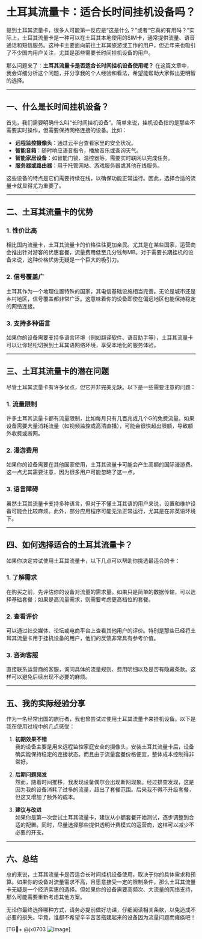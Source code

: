 # 土耳其流量卡：适合长时间挂机设备吗？

提到土耳其流量卡，很多人可能第一反应是“这是什么？”或者“它真的有用吗？”实际上，土耳其流量卡是一种可以在土耳其本地使用的SIM卡，通常提供流量、语音通话和短信服务。这种卡主要面向前往土耳其旅游或工作的用户，但近年来也吸引了不少国内用户关注，尤其是那些需要长时间挂机设备的用户。

那么问题来了：**土耳其流量卡是否适合长时间挂机设备使用呢？** 在这篇文章中，我会详细分析这个问题，并分享我的个人经验和看法，希望能帮助大家做出更明智的选择。

---

## 一、什么是长时间挂机设备？

首先，我们需要明确什么叫“长时间挂机设备”。简单来说，挂机设备指的是那些不需要实时操作，但需要保持网络连接的设备。比如：

- **远程监控摄像头**：通过云平台查看家里的安全状况。
- **智能音箱**：随时响应语音指令，播放音乐或查询天气。
- **智能家居设备**：如智能门锁、温控器等，需要实时联网以完成任务。
- **服务器或路由器**：用于托管网站、游戏服务器或其他在线服务。

这些设备的特点是它们需要持续在线，以确保功能正常运行。因此，选择合适的流量卡就显得尤为重要了。

---

## 二、土耳其流量卡的优势

### 1. **性价比高**
相比国内流量卡，土耳其流量卡的价格往往更加亲民。尤其是在某些国家，运营商会推出针对游客的优惠套餐，流量费用低至几分钱每MB。对于需要长期挂机的设备来说，这种价格优势无疑是一个巨大的吸引力。

### 2. **信号覆盖广**
土耳其作为一个地理位置特殊的国家，其电信基础设施相当完善。无论是城市还是乡村地区，信号覆盖都非常广泛。这意味着你的设备即使在偏远地区也能保持稳定的网络连接。

### 3. **支持多种语言**
如果你的设备需要支持多语言环境（例如翻译软件、语音助手等），土耳其流量卡可以让你轻松切换到土耳其语网络环境，享受本地化的服务体验。

---

## 三、土耳其流量卡的潜在问题

尽管土耳其流量卡有许多优点，但它并非完美无缺。以下是一些需要注意的问题：

### 1. **流量限制**
许多土耳其流量卡都有流量限制，比如每月只有几百兆或几个G的免费流量。如果设备需要大量消耗流量（如视频监控或高清直播），可能会很快超出限额，导致额外收费或断网。

### 2. **漫游费用**
如果你的设备需要在其他国家使用，土耳其流量卡可能会产生高额的国际漫游费。这一点尤其需要注意，因为很多用户可能忽略了这一点。

### 3. **语言障碍**
虽然土耳其流量卡支持多种语言，但对于不懂土耳其语的用户来说，设置和维护设备可能会比较麻烦。此外，部分应用程序可能无法正常运行，尤其是在非英语环境下。

---

## 四、如何选择适合的土耳其流量卡？

如果你决定尝试使用土耳其流量卡，以下几点可以帮助你挑选最适合的卡：

### 1. **了解需求**
在购买之前，先评估你的设备对流量的需求量。如果只是简单的数据传输，可以选择基础套餐；如果是高流量需求，则需要考虑更高档位的套餐。

### 2. **查看评价**
可以通过社交媒体、论坛或电商平台上查看其他用户的评价。特别是那些已经将土耳其流量卡用于挂机设备的用户，他们的反馈非常具有参考价值。

### 3. **咨询客服**
直接联系运营商的客服，询问具体的流量规则、费用明细以及是否有隐藏条款。这样可以避免后续出现不必要的麻烦。

---

## 五、我的实际经验分享

作为一名经常出国的旅行者，我也曾尝试过使用土耳其流量卡来挂机设备。以下是我在使用过程中的几点感受：

1. **初期效果不错**  
   我的设备主要是用来远程监控家庭安全的摄像头，安装土耳其流量卡后，设备确实能保持稳定的连接状态。而且由于流量套餐价格便宜，整体成本控制得非常好。

2. **后期问题频发**  
   然而，随着时间推移，我发现设备偶尔会出现断网现象。经过排查发现，这是因为我的设备消耗了过多的流量，超出了套餐范围。后来我不得不升级套餐，但这又增加了额外的成本。

3. **建议与改进**  
   如果你是第一次尝试土耳其流量卡，建议从小额套餐开始测试，逐步调整到合适的配置。同时，尽量选择那些提供透明计费模式的运营商，这样可以减少不必要的开支。

---

## 六、总结

总的来说，土耳其流量卡是否适合长时间挂机设备使用，取决于你的具体需求和预算。如果你的设备对流量需求不高，且愿意接受一定的限制条件，那么土耳其流量卡无疑是一个经济实惠的选择。但如果你的设备需要高频次、大流量的网络支持，那么可能需要重新考虑其他方案。

无论你最终选择哪种方式，请务必提前做好功课，仔细阅读相关条款，以免造成不必要的损失。毕竟，谁都不希望辛辛苦苦搭建起来的设备因为流量问题而瘫痪吧！

[TG💪+ @jx0703 ![Image](https://github.com/user-attachments/assets/dbca1d08-cadb-493c-b0ec-ad6f7a83f270)]